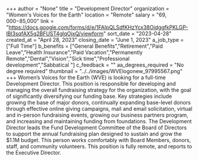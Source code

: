 +++
author = "None"
title = "Development Director"
organization = "Women's Voices for the Earth"
location = "Remote"
salary = "$69,000-$85,000"
link = "https://docs.google.com/forms/d/e/1FAIpQLSdfKHzYcx38OidggfkPKLGP-lBI3sqfAX5g2BFUST4glqOjxQ/viewform"
sort_date = "2023-04-28"
created_at = "April 28, 2023"
closing_date = "June 1, 2023"
a_job_type = ["Full Time"]
b_benefits = ["General Benefits","Retirement","Paid Leave","Health Insurance","Paid Vacation","Permanently Remote","Dental","Vision","Sick time","Professional development","Sabbatical "]
c_feedback = ""
aa_degrees_required = "No degree required"
thumbnail = "../../images/WVElogonew_97995567.png"
+++
Women’s Voices for the Earth (WVE) is looking for a full-time Development Director. This position is responsible for developing and managing the overall fundraising strategy for the organization, with the goal of significantly diversifying our funding base. Key strategies include growing the base of major donors, continually expanding base-level donors through effective online giving campaigns, mail and email solicitation, virtual and in-person fundraising events, growing our business partners program, and increasing and maintaining funding from foundations. The Development Director leads the Fund Development Committee of the Board of Directors to support the annual fundraising plan designed to sustain and grow the $1.1M budget. This person works comfortably with Board Members, donors, staff, and community volunteers. This position is fully remote, and reports to the Executive Director. 